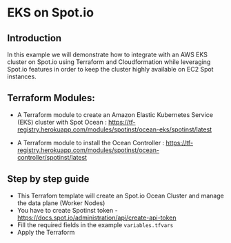 # EKS on Spot.io

## Introduction

In this example we will demonstrate how to integrate with an AWS EKS cluster on Spot.io using Terraform and Cloudformation while leveraging Spot.io features in order to keep the cluster highly available on EC2 Spot instances.

## Terraform Modules:
- A Terraform module to create an Amazon Elastic Kubernetes Service (EKS) cluster with Spot Ocean : https://tf-registry.herokuapp.com/modules/spotinst/ocean-eks/spotinst/latest

- A Terraform module to install the Ocean Controller : https://tf-registry.herokuapp.com/modules/spotinst/ocean-controller/spotinst/latest

## Step by step guide
* This Terrafom template will create an Spot.io Ocean Cluster and manage the data plane (Worker Nodes)
* You have to create Spotinst token  - https://docs.spot.io/administration/api/create-api-token
* Fill the required fields in the example ```variables.tfvars```
* Apply the Terraform